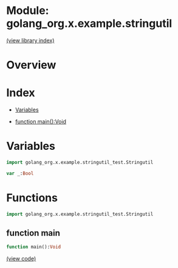 # Module: golang\_org.x.example.stringutil


[(view library index)](../../../../golibs.md)


# Overview


 


# Index


- [Variables](<#variables>)

- [function main\(\):Void](<#function-main>)

# Variables


```haxe
import golang_org.x.example.stringutil_test.Stringutil
```


```haxe
var _:Bool
```


# Functions


```haxe
import golang_org.x.example.stringutil_test.Stringutil
```


## function main


```haxe
function main():Void
```


 


[\(view code\)](<./Stringutil.hx#L26>)



